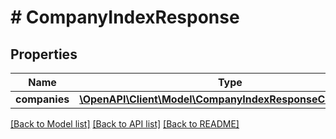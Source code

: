 # # CompanyIndexResponse

## Properties

Name | Type | Description | Notes
------------ | ------------- | ------------- | -------------
**companies** | [**\OpenAPI\Client\Model\CompanyIndexResponseCompanies[]**](CompanyIndexResponseCompanies.md) |  |

[[Back to Model list]](../../README.md#models) [[Back to API list]](../../README.md#endpoints) [[Back to README]](../../README.md)
